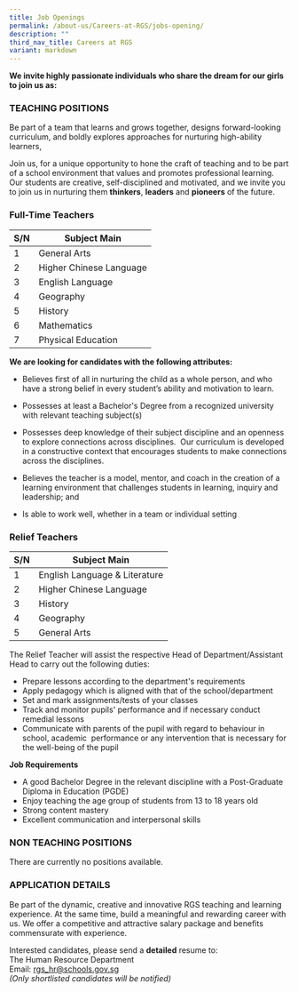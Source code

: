 ```yaml
---
title: Job Openings
permalink: /about-us/Careers-at-RGS/jobs-opening/
description: ""
third_nav_title: Careers at RGS
variant: markdown
---
```

**We invite highly passionate individuals who share the dream for our girls to join us as:**

### TEACHING POSITIONS

Be part of a team that learns and grows together, designs forward-looking curriculum, and boldly explores approaches for nurturing high-ability learners,  
  
Join us, for a unique opportunity to hone the craft of teaching and to be part of a school environment that values and promotes professional learning. Our students are creative, self-disciplined and motivated, and we invite you to join us in nurturing them **thinkers**, **leaders** and **pioneers** of the future.

### **Full-Time Teachers**

| S/N | Subject Main| 
| -------- | -------- | 
| 1   | General Arts     | 
| 2   | Higher Chinese Language    | 
| 3  | English Language     | 
| 4   | Geography     | 
| 5   | History     | 
| 6  | Mathematics     | 
| 7   | Physical Education     | 

**We are looking for candidates with the following attributes:**

* Believes first of all in nurturing the child as a whole person, and who have a strong belief in every student’s ability and motivation to learn.

* Possesses at least a Bachelor's Degree from a recognized university with relevant teaching subject(s)

* Possesses deep knowledge of their subject discipline and an openness to explore connections across disciplines.&nbsp; Our curriculum is developed in a constructive context that encourages students to make connections across the disciplines.

* Believes the teacher is a model, mentor, and coach in the creation of a learning environment that challenges students in learning, inquiry and leadership; and

* Is able to work well, whether in a team or individual setting


### **Relief Teachers**

| S/N | Subject Main| 
| -------- | -------- | 
| 1   | English Language &amp; Literature     | 
| 2   | Higher Chinese Language    | 
| 3   | History    | 
| 4   | Geography    | 
| 5  | General Arts   | 

The Relief Teacher will assist the respective Head of Department/Assistant Head to carry out the following duties:  

*   Prepare lessons according to the department's requirements
*   Apply pedagogy which is aligned with that of the school/department
*   Set and mark assignments/tests of your classes
*   Track and monitor pupils' performance and if necessary conduct remedial lessons&nbsp;
*   Communicate with parents of the pupil with regard to behaviour in school, academic&nbsp; performance or any intervention that is necessary for the well-being of the pupil

**Job Requirements**

*   A good Bachelor Degree in the relevant discipline with a Post-Graduate Diploma in Education (PGDE)
*   Enjoy teaching the age group of students from 13 to 18 years old
*   Strong content mastery
*   Excellent communication and interpersonal skills


### NON TEACHING POSITIONS 

There are currently no positions available. 

### APPLICATION DETAILS

Be part of the dynamic, creative and innovative RGS teaching and learning experience. At the same time, build a meaningful and rewarding career with us. We offer a competitive and attractive salary package and benefits commensurate with experience.

Interested candidates, please send a **detailed** resume to: <br>
The Human Resource Department <br>
Email:&nbsp;[rgs\_hr@schools.gov.sg](mailto:rgs_hr@schools.gov.sg) <br>
_(Only shortlisted candidates will be notified)_